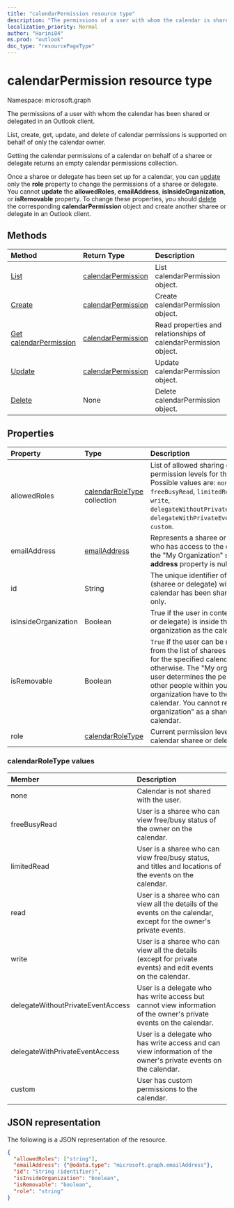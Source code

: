 ```yaml
---
title: "calendarPermission resource type"
description: "The permissions of a user with whom the calendar is shared."
localization_priority: Normal
author: "Harini84"
ms.prod: "outlook"
doc_type: "resourcePageType"
---
```


# calendarPermission resource type

Namespace: microsoft.graph

The permissions of a user with whom the calendar has been shared or delegated in an Outlook client.

List, create, get, update, and delete of calendar permissions is supported on behalf of only the calendar owner.

Getting the calendar permissions of a calendar on behalf of a sharee or delegate returns an empty calendar permissions collection.

Once a sharee or delegate has been set up for a calendar, you can [update](../api/calendarpermission-update.md) only the **role** property to change the permissions of a sharee or delegate. You cannot **update** the **allowedRoles**, **emailAddress**, **isInsideOrganization**, or **isRemovable** property. To change these properties, you should [delete](../api/calendarpermission-delete.md) the corresponding **calendarPermission** object and create another sharee or delegate in an Outlook client.

## Methods

| Method       | Return Type | Description |
|:-------------|:------------|:------------|
| [List](../api/calendar-list-calendarpermissions.md) | [calendarPermission](calendarpermission.md) | List calendarPermission object. |
| [Create](../api/calendar-post-calendarpermissions.md) | [calendarPermission](calendarpermission.md) | Create calendarPermission object. |
| [Get calendarPermission](../api/calendarpermission-get.md) | [calendarPermission](calendarpermission.md) | Read properties and relationships of calendarPermission object. |
| [Update](../api/calendarpermission-update.md) | [calendarPermission](calendarpermission.md) | Update calendarPermission object. |
| [Delete](../api/calendarpermission-delete.md) | None | Delete calendarPermission object. |

## Properties

| Property     | Type        | Description |
|:-------------|:------------|:------------|
|allowedRoles|[calendarRoleType](#calendarroletype-values) collection| List of allowed sharing or delegating permission levels for the calendar. Possible values are: `none`, `freeBusyRead`, `limitedRead`, `read`, `write`, `delegateWithoutPrivateEventAccess`, `delegateWithPrivateEventAccess`, `custom`.|
|emailAddress|[emailAddress](emailaddress.md)| Represents a sharee or delegate who has access to the calendar. For the "My Organization" sharee, the **address** property is null. Read-only. |
|id|String| The unique identifier of the user (sharee or delegate) with whom the calendar has been shared. Read-only.|
|isInsideOrganization|Boolean| True if the user in context (sharee or delegate) is inside the same organization as the calendar owner.|
|isRemovable|Boolean| `True` if the user can be removed from the list of sharees or delegates for the specified calendar, `false` otherwise. The "My organization" user determines the permissions other people within your organization have to the given calendar. You cannot remove "My organization" as a sharee to a calendar.|
|role|[calendarRoleType](#calendarroletype-values)| Current permission level of the calendar sharee or delegate. |

### calendarRoleType values

| Member        | Description |
|:--------------|:------------|
| none | Calendar is not shared with the user. |
| freeBusyRead | User is a sharee who can view free/busy status of the owner on the calendar. |
| limitedRead | User is a sharee who can view free/busy status, and titles and locations of the events on the calendar. |
| read | User is a sharee who can view all the details of the events on the calendar, except for the owner's private events. |
| write | User is a sharee who can view all the details (except for private events) and edit events on the calendar. |
| delegateWithoutPrivateEventAccess | User is a delegate who has write access but cannot view information of the owner's private events on the calendar. |
| delegateWithPrivateEventAccess | User is a delegate who has write access and can view information of the owner's private events on the calendar. |
| custom | User has custom permissions to the calendar. |


## JSON representation

The following is a JSON representation of the resource.

<!-- {
  "blockType": "resource",
  "@odata.type": "microsoft.graph.calendarPermission",
  "keyProperty": "id"
}-->

```json
{
  "allowedRoles": ["string"],
  "emailAddress": {"@odata.type": "microsoft.graph.emailAddress"},
  "id": "String (identifier)",
  "isInsideOrganization": "boolean",
  "isRemovable": "boolean",
  "role": "string"
}
```

<!-- uuid: 16cd6b66-4b1a-43a1-adaf-3a886856ed98
2019-02-04 14:57:30 UTC -->
<!-- {
  "type": "#page.annotation",
  "description": "calendarPermission resource",
  "keywords": "",
  "section": "documentation",
  "tocPath": ""
}-->
